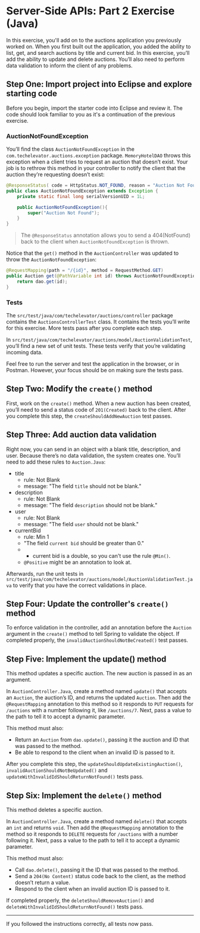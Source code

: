 # Server-Side APIs: Part 2 Exercise (Java)

In this exercise, you'll add on to the auctions application you previously worked on. When you first built out the application, you added the ability to list, get, and search auctions by title and current bid. In this exercise, you’ll add the ability to update and delete auctions. You’ll also need to perform data validation to inform the client of any problems.

## Step One: Import project into Eclipse and explore starting code

Before you begin, import the starter code into Eclipse and review it. The code should look familiar to you as it's a continuation of the previous exercise.

### AuctionNotFoundException

You’ll find the class `AuctionNotFoundException` in the `com.techelevator.auctions.exception` package. `MemoryHotelDAO` throws this exception when a client tries to request an auction that doesn’t exist. Your job is to rethrow this method in your controller to notify the client that the auction they’re requesting doesn’t exist:

```java
@ResponseStatus( code = HttpStatus.NOT_FOUND, reason = "Auction Not Found")
public class AuctionNotFoundException extends Exception {
    private static final long serialVersionUID = 1L;

    public AuctionNotFoundException(){
        super("Auction Not Found");
    }
}
```

> The `@ResponseStatus` annotation allows you to send a 404(NotFound) back to the client when `AuctionNotFoundException` is thrown.

Notice that the `get()` method in the `AuctionController` was updated to throw the `AuctionNotFoundException`:

```java
@RequestMapping(path = "/{id}", method = RequestMethod.GET)
public Auction get(@PathVariable int id) throws AuctionNotFoundException {
    return dao.get(id);
}
```

### Tests

The `src/test/java/com/techelevator/auctions/controller` package contains the `AuctionsControllerTest` class. It contains the tests you’ll write for this exercise. More tests pass after you complete each step.

In `src/test/java/com/techelevator/auctions/model/AuctionValidationTest`, you’ll find a new set of unit tests. These tests verify that you’re validating incoming data.

Feel free to run the server and test the application in the browser, or in Postman. However, your focus should be on making sure the tests pass.

## Step Two: Modify the `create()` method

First, work on the `create()` method. When a new auction has been created, you’ll need to send a status code of `201(Created)` back to the client. After you complete this step, the `createShouldAddNewAuction` test passes.

## Step Three: Add auction data validation

Right now, you can send in an object with a blank title, description, and user. Because there’s no data validation, the system creates one. You’ll need to add these rules to `Auction.Java`:

- title
  - rule: Not Blank
  - message: "The field `title` should not be blank."
- description
  - rule: Not Blank
  - message: "The field `description` should not be blank."
- user
  - rule: Not Blank
  - message: "The field `user` should not be blank."
- currentBid
  - rule: Min 1
  - "The field `current bid` should be greater than 0."
  - * current bid is a double, so you can't use the rule `@Min()`.
  - `@Positive` might be an annotation to look at.

Afterwards, run the unit tests in `src/test/java/com/techelevator/auctions/model/AuctionValidationTest.java` to verify that you have the correct validations in place.

## Step Four: Update the controller's `create()` method

To enforce validation in the controller, add an annotation before the `Auction` argument in the `create()` method to tell Spring to validate the object. If completed properly, the `invalidAuctionShouldNotBeCreated()` test passes.

## Step Five: Implement the update() method

This method updates a specific auction. The new auction is passed in as an argument.

In `AuctionController.Java`, create a method named `update()` that accepts an `Auction`, the auction’s ID, and returns the updated `Auction`. Then add the `@RequestMapping` annotation to this method so it responds to `PUT` requests for `/auctions` with a number following it, like `/auctions/7`. Next, pass a value to the path to tell it to accept a dynamic parameter.

This method must also:

* Return an `Auction` from `dao.update()`, passing it the auction and ID that was passed to the method.
* Be able to respond to the client when an invalid ID is passed to it.

After you complete this step, the `updateShouldUpdateExistingAuction()`, `invalidAuctionShouldNotBeUpdated()` and `updateWithInvalidIdShouldReturnNotFound()` tests pass.

## Step Six: Implement the `delete()` method

This method deletes a specific auction.

In `AuctionController.Java`, create a method named `delete()` that accepts an `int` and returns `void`. Then add the `@RequestMapping` annotation to the method so it responds to `DELETE` requests for `/auctions` with a number following it. Next, pass a value to the path to tell it to accept a dynamic parameter.

This method must also:

* Call `dao.delete()`, passing it the ID that was passed to the method.
* Send a `204(No Content)` status code back to the client, as the method doesn’t return a value.
* Respond to the client when an invalid auction ID is passed to it.

If completed properly, the `deleteShouldRemoveAuction()` and `deleteWithInvalidIdShouldReturnNotFound()` tests pass.

---

If you followed the instructions correctly, all tests now pass.

